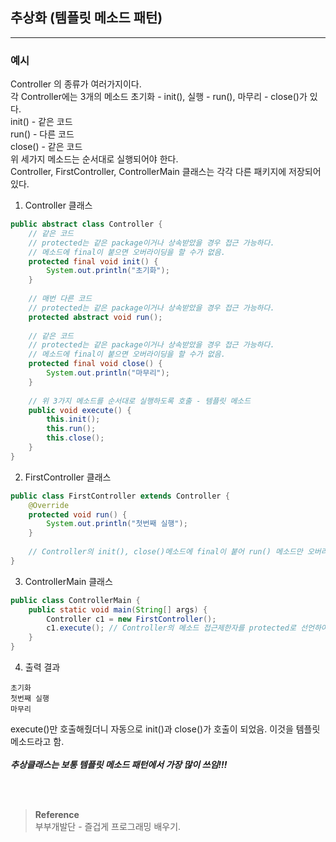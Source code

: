 ## 추상화 (템플릿 메소드 패턴)

---
### 예시
Controller 의 종류가 여러가지이다.</br>
각 Controller에는 3개의 메소드 초기화 - init(), 실행 - run(), 마무리 - close()가 있다.</br>
init() - 같은 코드</br>
run() - 다른 코드</br>
close() - 같은 코드</br>
위 세가지 메소드는 순서대로 실행되어야 한다.</br>
Controller, FirstController, ControllerMain 클래스는 각각 다른 패키지에 저장되어 있다.
1. Controller 클래스
```java
public abstract class Controller {
    // 같은 코드
    // protected는 같은 package이거나 상속받았을 경우 접근 가능하다.
    // 메소드에 final이 붙으면 오버라이딩을 할 수가 없음.
    protected final void init() {
        System.out.println("초기화");
    }
    
    // 매번 다른 코드
    // protected는 같은 package이거나 상속받았을 경우 접근 가능하다.
    protected abstract void run();
    
    // 같은 코드
    // protected는 같은 package이거나 상속받았을 경우 접근 가능하다.
    // 메소드에 final이 붙으면 오버라이딩을 할 수가 없음.
    protected final void close() {
        System.out.println("마무리");
    }
    
    // 위 3가지 메소드를 순서대로 실행하도록 호출 - 템플릿 메소드
    public void execute() {
        this.init();
        this.run();
        this.close();
    }
}
```
2. FirstController 클래스
```java
public class FirstController extends Controller {
    @Override
    protected void run() {
        System.out.println("첫번째 실행");
    }
    
    // Controller의 init(), close()메소드에 final이 붙어 run() 메소드만 오버라이딩 가능
}
```
3. ControllerMain 클래스
```java
public class ControllerMain {
    public static void main(String[] args) {
        Controller c1 = new FirstController();
        c1.execute(); // Controller의 메소드 접근제한자를 protected로 선언하여 execute() 메소드만 실행 가능
    }
}
```
4. 출력 결과
```text
초기화
첫번째 실행
마무리
```
execute()만 호출해줬더니 자동으로 init()과 close()가 호출이 되었음. 이것을 템플릿 메소드라고 함.</br></br>
***추상클래스는 보통 템플릿 메소드 패턴에서 가장 많이 쓰임!!!***





<br/><br/>

>**Reference**
><br/>부부개발단 - 즐겁게 프로그래밍 배우기.